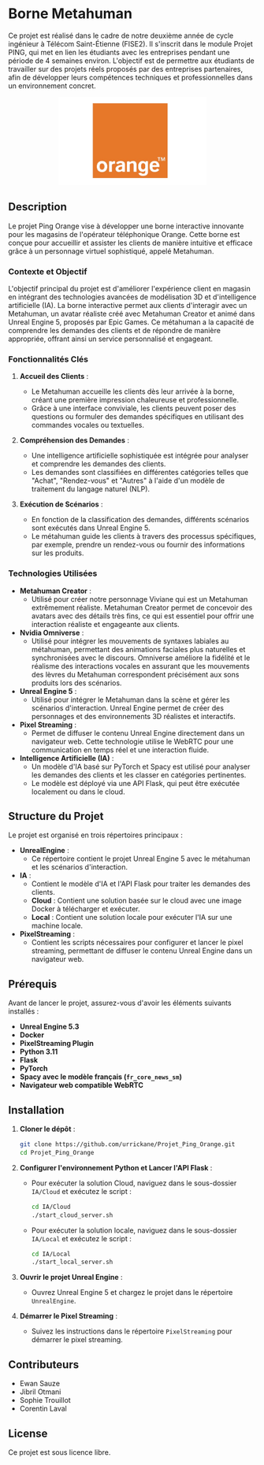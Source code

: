 # Borne Metahuman

Ce projet est réalisé dans le cadre de notre deuxième année de cycle ingénieur à Télécom Saint-Étienne (FISE2). Il s'inscrit dans le module Projet PING, qui met en lien les étudiants avec les entreprises pendant une période de 4 semaines environ. L'objectif est de permettre aux étudiants de travailler sur des projets réels proposés par des entreprises partenaires, afin de développer leurs compétences techniques et professionnelles dans un environnement concret.

<p align="center">
  <img src="Images/orange_icon.png" alt="Orange" style="width: 300px;">
</p>


## Description

Le projet Ping Orange vise à développer une borne interactive innovante pour les magasins de l'opérateur téléphonique Orange. Cette borne est conçue pour accueillir et assister les clients de manière intuitive et efficace grâce à un personnage virtuel sophistiqué, appelé Metahuman.

### Contexte et Objectif

L'objectif principal du projet est d'améliorer l'expérience client en magasin en intégrant des technologies avancées de modélisation 3D et d'intelligence artificielle (IA). La borne interactive permet aux clients d'interagir avec un Metahuman, un avatar réaliste créé avec Metahuman Creator et animé dans Unreal Engine 5, proposés par Epic Games. Ce métahuman a la capacité de comprendre les demandes des clients et de répondre de manière appropriée, offrant ainsi un service personnalisé et engageant.

### Fonctionnalités Clés

1. **Accueil des Clients** :
    - Le Metahuman accueille les clients dès leur arrivée à la borne, créant une première impression chaleureuse et professionnelle.
    - Grâce à une interface conviviale, les clients peuvent poser des questions ou formuler des demandes spécifiques en utilisant des commandes vocales ou textuelles.

2. **Compréhension des Demandes** :
    - Une intelligence artificielle sophistiquée est intégrée pour analyser et comprendre les demandes des clients.
    - Les demandes sont classifiées en différentes catégories telles que "Achat", "Rendez-vous" et "Autres" à l'aide d'un modèle de traitement du langage naturel (NLP).

3. **Exécution de Scénarios** :
    - En fonction de la classification des demandes, différents scénarios sont exécutés dans Unreal Engine 5.
    - Le métahuman guide les clients à travers des processus spécifiques, par exemple, prendre un rendez-vous ou fournir des informations sur les produits.

### Technologies Utilisées
- **Metahuman Creator** :
    - Utilisé pour créer notre personnage Viviane qui est un Metahuman extrêmement réaliste. Metahuman Creator permet de concevoir des avatars avec des détails très fins, ce qui est essentiel pour offrir une interaction réaliste et engageante aux clients.
- **Nvidia Omniverse** :
    - Utilisé pour intégrer les mouvements de syntaxes labiales au métahuman, permettant des animations faciales plus naturelles et synchronisées avec le discours. Omniverse améliore la fidélité et le réalisme des interactions vocales en assurant que les mouvements des lèvres du Metahuman correspondent précisément aux sons produits lors des scénarios.
- **Unreal Engine 5** :
    - Utilisé pour intégrer le Metahuman dans la scène et gérer les scénarios d'interaction. Unreal Engine permet de créer des personnages et des environnements 3D réalistes et interactifs.
- **Pixel Streaming** :
    - Permet de diffuser le contenu Unreal Engine directement dans un navigateur web. Cette technologie utilise le WebRTC pour une communication en temps réel et une interaction fluide.
- **Intelligence Artificielle (IA)** :
    - Un modèle d'IA basé sur PyTorch et Spacy est utilisé pour analyser les demandes des clients et les classer en catégories pertinentes.
    - Le modèle est déployé via une API Flask, qui peut être exécutée localement ou dans le cloud.


## Structure du Projet

Le projet est organisé en trois répertoires principaux :

- **UnrealEngine** :
    - Ce répertoire contient le projet Unreal Engine 5 avec le métahuman et les scénarios d'interaction.
- **IA** :
    - Contient le modèle d'IA et l'API Flask pour traiter les demandes des clients.
    - **Cloud** : Contient une solution basée sur le cloud avec une image Docker à télécharger et exécuter.
    - **Local** : Contient une solution locale pour exécuter l'IA sur une machine locale.
- **PixelStreaming** :
    - Contient les scripts nécessaires pour configurer et lancer le pixel streaming, permettant de diffuser le contenu Unreal Engine dans un navigateur web.

## Prérequis

Avant de lancer le projet, assurez-vous d'avoir les éléments suivants installés :

- **Unreal Engine 5.3**
- **Docker**
- **PixelStreaming Plugin**
- **Python 3.11**
- **Flask**
- **PyTorch**
- **Spacy avec le modèle français (`fr_core_news_sm`)**
- **Navigateur web compatible WebRTC**

## Installation

1. **Cloner le dépôt** :
    ```bash
    git clone https://github.com/urrickane/Projet_Ping_Orange.git
    cd Projet_Ping_Orange
    ```

2. **Configurer l'environnement Python et Lancer l'API Flask** :
    - Pour exécuter la solution Cloud, naviguez dans le sous-dossier `IA/Cloud` et exécutez le script :
        ```bash
        cd IA/Cloud
        ./start_cloud_server.sh
        ```
    - Pour exécuter la solution locale, naviguez dans le sous-dossier `IA/Local` et exécutez le script :
        ```bash
        cd IA/Local
        ./start_local_server.sh
        ```

4. **Ouvrir le projet Unreal Engine** :
    - Ouvrez Unreal Engine 5 et chargez le projet dans le répertoire `UnrealEngine`.

5. **Démarrer le Pixel Streaming** :
    - Suivez les instructions dans le répertoire `PixelStreaming` pour démarrer le pixel streaming.

## Contributeurs

- Ewan Sauze
- Jibril Otmani
- Sophie Trouillot
- Corentin Laval

## License

Ce projet est sous licence libre.
